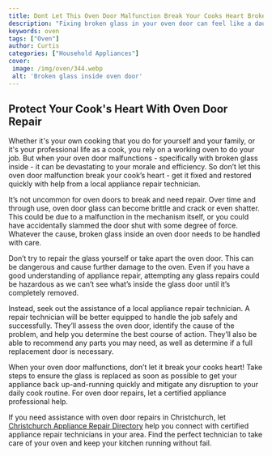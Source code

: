 ```yaml
---
title: Dont Let This Oven Door Malfunction Break Your Cooks Heart Broken Glass Inside Oven Door
description: "Fixing broken glass in your oven door can feel like a daunting task but were here to break it down for you In this post we help you safely and easily replace the broken glass and get your oven back in working condition No cooks heart should be broken over a malfunctioning appliance - read on to learn how to tackle this task"
keywords: oven
tags: ["Oven"]
author: Curtis
categories: ["Household Appliances"]
cover: 
 image: /img/oven/344.webp
 alt: 'Broken glass inside oven door'
---
```

## Protect Your Cook's Heart With Oven Door Repair

Whether it's your own cooking that you do for yourself and your family, or it's your professional life as a cook, you rely on a working oven to do your job. But when your oven door malfunctions - specifically with broken glass inside - it can be devastating to your morale and efficiency. So don’t let this oven door malfunction break your cook’s heart - get it fixed and restored quickly with help from a local appliance repair technician.

It’s not uncommon for oven doors to break and need repair. Over time and through use, oven door glass can become brittle and crack or even shatter. This could be due to a malfunction in the mechanism itself, or you could have accidentally slammed the door shut with some degree of force. Whatever the cause, broken glass inside an oven door needs to be handled with care.

Don’t try to repair the glass yourself or take apart the oven door. This can be dangerous and cause further damage to the oven. Even if you have a good understanding of appliance repair, attempting any glass repairs could be hazardous as we can’t see what’s inside the glass door until it’s completely removed.

Instead, seek out the assistance of a local appliance repair technician. A repair technician will be better equipped to handle the job safely and successfully. They’ll assess the oven door, identify the cause of the problem, and help you determine the best course of action. They’ll also be able to recommend any parts you may need, as well as determine if a full replacement door is necessary.

When your oven door malfunctions, don’t let it break your cooks heart! Take steps to ensure the glass is replaced as soon as possible to get your appliance back up-and-running quickly and mitigate any disruption to your daily cook routine. For oven door repairs, let a certified appliance professional help.

If you need assistance with oven door repairs in Christchurch, let [Christchurch Appliance Repair Directory](./pages/appliance-repair-technicians/new-zealand/christchurch) help you connect with certified appliance repair technicians in your area. Find the perfect technician to take care of your oven and keep your kitchen running without fail.

